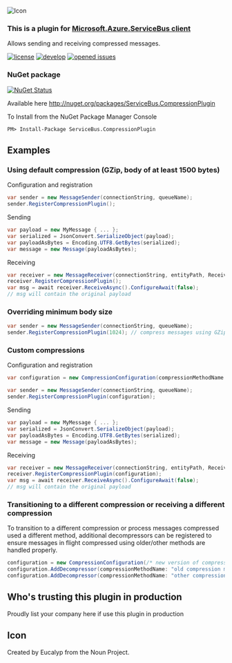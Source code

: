 ![Icon](https://github.com/SeanFeldman/ServiceBus.CompressionPlugin/blob/master/images/project-icon.png)

### This is a plugin for [Microsoft.Azure.ServiceBus client](https://github.com/Azure/azure-service-bus-dotnet/) 

Allows sending and receiving compressed messages.

[![license](https://img.shields.io/github/license/mashape/apistatus.svg)](https://github.com/SeanFeldman/ServiceBus.CompressionPlugin/blob/master/LICENSE)
[![develop](https://img.shields.io/appveyor/ci/seanfeldman/ServiceBus-CompressionPlugin/develop.svg?style=flat-square&branch=develop)](https://ci.appveyor.com/project/seanfeldman/ServiceBus-CompressionPlugin)
[![opened issues](https://img.shields.io/github/issues-raw/badges/shields/website.svg)](https://github.com/SeanFeldman/ServiceBus.CompressionPlugin/issues)

### NuGet package

[![NuGet Status](https://buildstats.info/nuget/ServiceBus.CompressionPlugin?includePreReleases=true)](https://www.nuget.org/packages/ServiceBus.CompressionPlugin/)

Available here http://nuget.org/packages/ServiceBus.CompressionPlugin

To Install from the NuGet Package Manager Console 
    
    PM> Install-Package ServiceBus.CompressionPlugin

## Examples

### Using default compression (GZip, body of at least 1500 bytes)

Configuration and registration

```c#
var sender = new MessageSender(connectionString, queueName);
sender.RegisterCompressionPlugin();
```        

Sending

```c#
var payload = new MyMessage { ... }; 
var serialized = JsonConvert.SerializeObject(payload);
var payloadAsBytes = Encoding.UTF8.GetBytes(serialized);
var message = new Message(payloadAsBytes);
```

Receiving

```c#
var receiver = new MessageReceiver(connectionString, entityPath, ReceiveMode.ReceiveAndDelete);
receiver.RegisterCompressionPlugin();
var msg = await receiver.ReceiveAsync().ConfigureAwait(false);
// msg will contain the original payload
```

### Overriding minimum body size

```c#
var sender = new MessageSender(connectionString, queueName);
sender.RegisterCompressionPlugin(1024); // compress messages using GZip with at least 1024 bytes
```        

### Custom compressions

Configuration and registration

```c#
var configuration = new CompressionConfiguration(compressionMethodName: "noop", compressor: bytes => Task.FromResult, decompressor: bytes => Task.FromResult, minimumSize: 1);

var sender = new MessageSender(connectionString, queueName);
sender.RegisterCompressionPlugin(configuration);
```        

Sending

```c#
var payload = new MyMessage { ... }; 
var serialized = JsonConvert.SerializeObject(payload);
var payloadAsBytes = Encoding.UTF8.GetBytes(serialized);
var message = new Message(payloadAsBytes);
```

Receiving

```c#
var receiver = new MessageReceiver(connectionString, entityPath, ReceiveMode.ReceiveAndDelete);
receiver.RegisterCompressionPlugin(configuration);
var msg = await receiver.ReceiveAsync().ConfigureAwait(false);
// msg will contain the original payload
```

### Transitioning to a different compression or receiving a different compression

To transition to a different compression or process messages compressed used a different method, additional decompressors can be registered to ensure messages in flight compressed using older/other methods are handled properly.

```c#
configuration = new CompressionConfiguration(/* new version of compression */);
configuration.AddDecompressor(compressionMethodName: "old compression method name", decompressor: bytes => Task.FromResult);
configuration.AddDecompressor(compressionMethodName: "other compression method name", decompressor: bytes => Task.FromResult);
```


## Who's trusting this plugin in production

<!--
![Microsoft](https://github.com/SeanFeldman/ServiceBus.CompressionPlugin/blob/develop/images/using/microsoft.png)
![Codit](https://github.com/SeanFeldman/ServiceBus.CompressionPlugin/blob/master/images/using/Codit.png)
-->

Proudly list your company here if use this plugin in production

## Icon

Created by Eucalyp from the Noun Project.
